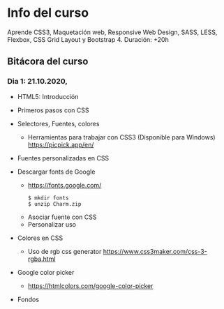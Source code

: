 # Info del curso
Aprende CSS3, Maquetación web, Responsive Web Design, SASS, LESS, Flexbox, CSS Grid Layout y Bootstrap 4. Duración: +20h


## Bitácora del curso

### Dia 1: 21.10.2020,		
* HTML5: Introducción 
* Primeros pasos con CSS
* Selectores, Fuentes, colores
  * Herramientas para trabajar con CSS3 (Disponible para Windows)
  https://picpick.app/en/

* Fuentes personalizadas en CSS

* Descargar fonts de Google
  - https://fonts.google.com/
    ```
    $ mkdir fonts
    $ unzip Charm.zip
    ```
  * Asociar fuente con CSS
  * Personalizar uso 
	
* Colores en CSS
  * Uso de rgb css generator
    https://www.css3maker.com/css-3-rgba.html

* Google color picker
  * https://htmlcolors.com/google-color-picker

* Fondos 
